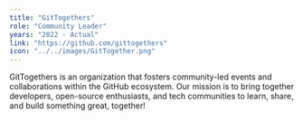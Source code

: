 ```yaml
---
title: "GitTogethers"
role: "Community Leader"
years: "2022 - Actual"
link: "https://github.com/gittogethers"
icon: "../../images/GitTogether.png"
---
```


GitTogethers is an organization that fosters community-led events and
collaborations within the GitHub ecosystem. Our mission is to bring together
developers, open-source enthusiasts, and tech communities to learn, share, and
build something great, together!
